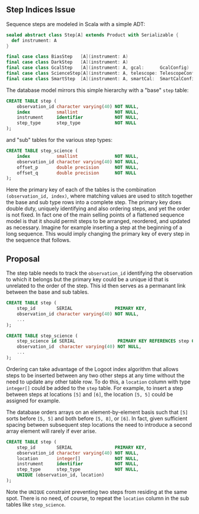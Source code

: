 ## Step Indices Issue

Sequence steps are modeled in Scala with a simple ADT:

````scala
sealed abstract class Step[A] extends Product with Serializable {
  def instrument: A
}

final case class BiasStep   [A](instrument: A)                             extends Step[A]
final case class DarkStep   [A](instrument: A)                             extends Step[A]
final case class GcalStep   [A](instrument: A, gcal:      GcalConfig)      extends Step[A]
final case class ScienceStep[A](instrument: A, telescope: TelescopeConfig) extends Step[A]
final case class SmartStep  [A](instrument: A, smartCal:  SmartCalConfig)  extends Step[A]
````

The database model mirrors this simple hierarchy with a "base" `step` table:

````sql
CREATE TABLE step (
    observation_id character varying(40) NOT NULL,
    index          smallint              NOT NULL,
    instrument     identifier            NOT NULL,
    step_type      step_type             NOT NULL
);
````

and "sub" tables for the various step types:

````sql
CREATE TABLE step_science (
    index          smallint              NOT NULL,
    observation_id character varying(40) NOT NULL,
    offset_p       double precision      NOT NULL,
    offset_q       double precision      NOT NULL
);
````

Here the primary key of each of the tables is the combination `(observation_id, index)`,
where matching values are used to stitch together the base and sub type rows into a
complete step.  The primary key does double duty, uniquely identifying and also ordering
steps, and yet the order is not fixed.  In fact one of the main selling points of a
flattened sequence model is that it should permit steps to be arranged, reordered, and
updated as necessary.  Imagine for example inserting a step at the beginning of a long
sequence.  This would imply changing the primary key of every step in the sequence that
follows.


## Proposal

The step table needs to track the `observation_id` identifying the observation to which
it belongs but the primary key could be a unique id that is unrelated to the order of
the step. This id then serves as a permanant link between the base and sub tables.

````sql
CREATE TABLE step (
    step_id        SERIAL                PRIMARY KEY,
    observation_id character varying(40) NOT NULL,
    ...
);

CREATE TABLE step_science (
    step_science id SERIAL                PRIMARY KEY REFERENCES step ON DELETE CASADE,
    observation_id  character varying(40) NOT NULL,
    ...
);
```` 

Ordering can take advantage of the Logoot index algorithm that allows steps to
be inserted between any two other steps at any time without the need to update
any other table row.  To do this, a `location` column with type `integer[]` could
be added to the `step` table.   For example, to insert a step between steps at
locations `[5]` and `[6]`, the location `[5, 5]` could be assigned for example.

The database orders arrays on an element-by-element basis such that `[5]` sorts
before `[5, 5]` and both before `[5, 8]`, or `[6]`.  In fact, given sufficient
spacing between subsequent step locations the need to introduce a second array
element will rarely if ever arise.

````sql
CREATE TABLE step (
    step_id        SERIAL                PRIMARY KEY,
    observation_id character varying(40) NOT NULL,
    location       integer[]             NOT NULL,
    instrument     identifier            NOT NULL,
    step_type      step_type             NOT NULL, 
    UNIQUE (observation_id, location)
);
````

Note the `UNIQUE` constraint preventing two steps from residing at the same spot.
There is no need, of course, to repeat the `location` column in the sub tables
like `step_science`.


